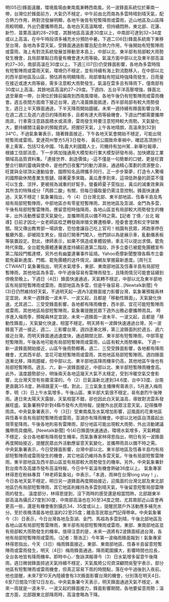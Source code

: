 明(05日)鋒面遠離，環境風場由東南風漸轉西南風，另一波鋒面系統位於華南一帶，台灣位於鋒面前方，大氣仍不穩定，中午前由北而南為多雲時晴到晴天氣，配合熱力作用，熱對流發展明顯，各地午後皆有短暫降雨或雷雨，近山地區及山區降雨較明顯，外出仍要攜帶雨具。各地白天高溫略增，但持續悶熱，東北部、花蓮、新竹、苗栗高溫約28~29度，其餘地區高溫達30度以上，中南部可達到32~34度或以上高溫，在中午時段須多補充水分預防中暑。下週二(06日)鋒面系統南下東移至台灣，各地為多雲天氣，受鋒面通過影響且配合熱力作用，午後開始有短暫陣雨或雷雨，海上有對流系統發展並移動至本島上，中部以北、東半部有局部較大雨勢發生機會，且局部單點日雨量有機會達大雨等級。氣溫方面中部以北及東半部高溫約27~30，南部高溫在30度以上。下週三(07日)仍受鋒面影響，各地為多雲時陰有短暫陣雨或雷雨天氣，環境仍不穩定，並有持續有海上對流胞移入，在中部以北的西半部地區及山區，預估將有明顯降雨，局部單點有短延時強降雨發生，日雨量在接近或達大雨等級，需多注意較大雨勢發生。氣溫在雲多且有降雨下，僅南部有30度以上高溫，其餘地區高溫約27~29度。下週四、五台平洋高壓增強，鋒面北退至華南一帶，台灣位於鋒前偏南到西南風環境，各地午後仍有短暫陣雨或雷雨機會。週五夜間方面南下接近台灣，週六凌晨鋒面抵達，西半部局部有較大雨勢發生，週日上半天鋒面通過，下半天降雨開始趨緩。未來一週持續有鋒面影響台灣，在週二週三及週六週日的降雨較多，且都有達大雨等級機會，下週出門都需要攜帶雨具，行車需注意路面積水或濕滑，雷雨發生時要注意短時較大雨勢。天氣變化大，要持續關注最新的預報資訊。把握好天氣，上午各地晴朗，高溫來到32到34℃，不過氣象署表示，隨著鋒面接近，下午各地天氣會開始不穩定，可能出現短暫雨或雷雨。愛達荷州警方5月3日發布， 黃石公園致命車禍中，確認高頂旅行車上乘客，包括12名中國、1名義大利國籍人士，司機持有加州駕...新華社報導，根據工信部消息，下一步將加強通用大模型和行業大模型研發布局，加快建設工業領域高品質資料集。「連接世界、創造價值」-這不僅是一句簡單的口號，更是旺寶整合行銷的靈魂與使命，是他們日夜奮鬥的動力源泉。通過精心策劃的資源整合，旺寶與全球頂尖運動協會、國際知名品牌攜手同行，正一步步築夢，打造令人驚嘆的國際級休閒產業生態鏈。隨著夏季來臨，黃瓜產季到來，這項低熱量的蔬菜不僅可以生食、涼拌，更被視為減重的好幫手。營養師夏子雯指出，黃瓜的減重效果與其所含的特殊成分「丙醇二酸」有關，但每日攝取量仍需注意控制。鋒面快速通過，天氣不穩定！氣象署指出，今（4）日台灣北部、東半部地區、恆春半島及馬祖有局部短暫陣雨，中部地區亦有零星短暫陣雨，其他地區及澎湖、金門為多雲，午後有局部短暫雷陣雨，應留意短時強降雨，各地山區並有局部較大雨勢發生的機率，出外活動應留意天氣變化，並攜帶雨具以備不時之需。【記者 丁倩／台北 報導】日前才因北一女老師區桂芝轉發兩岸徵文賽遭檢舉，陸委會澄清和文字獄無關。現又傳出教育部一場誤會，恐怕會讓自己吃上官司！桃園有民眾，將跑車停在餐廳外面，卻被陌生男女，擅自打開車門闖入，他們誤以為是展示車，亂動儀表板等裝置設定。對此，律師表示，如果不慎造成車體毀損，車主可以提出求償。罷免時代來臨，全台罷免團體連署進度持續前進第二階段，許多立委已被罷免團體宣布第二階段門檻達標，另外也有幽靈連署事件延燒。Yahoo奇摩新聞整理各縣市立委罷免最新進度、門檻、罷免團體的送件情況，讓網友掌握最新進度。[周刊王CTWANT] 氣象署指出，明天水氣增多，東部、東南部地區及恆春半島有局部短暫陣雨，其他地區為多雲，中午過後容易有雷陣雨發生，且降雨情況可能會延續到傍晚至晚上。下週日（4日）鋒面快速通過，天氣轉不穩定，中部以北及東半部地區有局部短暫陣雨或雷雨，南部地區為多雲，但是午後容易...[Newtalk新聞] 今(3)日仍然維持好天氣，不過明天起一週內3波鋒面接力影響台灣，氣象署預報員林定宜說，未來一週鋒面一波未平、一波又起，且都是「移動性鋒面」，天氣變化快速。尤其週二、三受受鋒面影響，各地都有降雨機會，西半部、宜花可能短暫陣雨或雷雨，其他地區局部短暫陣雨，氣象署提醒民眾下週外出務必要攜帶雨具。 時序進入梅雨季，預報員林定宜說，未來一週鋒面一波未平、一波又起，且都是「移動性鋒面」，天氣變化快速，相當不穩定。明天將有一波鋒快速通過台灣，另一波鋒面下週一接近，週二、三影響台灣，週四逐漸北移，第三波鋒面則於週五、週六接近台灣。而明天鋒面通過速度快，通過期間北部、東半部有短暫陣雨，中部零星短暫陣雨，午後各地可能有局部短暫陣雨或雷雨，山區有較大雨勢機率。 下週一新一波鋒面開始接近，山區午後雨勢顯著。週二、三受受鋒面影響，各地都有降雨機會，尤其西半部、宜花可能短暫陣雨或雷雨，其他地區局部短暫陣雨。週四鋒面逐漸北移，降雨趨緩，但中部以北、東半部地區降雨機率仍高，其他地區午後也有局部短暫陣雨。週五、六，新一波鋒面接近，中部以北、東半部短暫陣雨機會高。 此外，溫度趨勢部分，明後兩天各地這幾天大氣不太穩定，受到冷暖空氣交會影響，北台灣天空有些霧濛濛的。今（2）日氣溫新北達到34.6度、台中33度、台南更直飆35.8度，熱得跟夏天一樣。對此，三立氣象主播陳宥蓉表示，5月進入梅雨季，明（3）日上午水氣增多，午後山區、東半部大氣很不穩定，易有劇烈午後陣雨。連日來太陽天天露臉，天氣相當不錯，卻也因此白天氣溫高，導致對流雲系發展旺盛。氣象署稍早針對4縣市發布大雨特報，提醒外出民眾注意天氣，記得攜帶雨具。中央氣象署表示，今（3日）受東南風及水氣增加影響，迎風面的花東地區與恆春半島有局部短暫陣雨或雷雨，澎湖亦有降雨機會。中部以北地區自清晨起出現零星降雨，午後各地則易有雷陣雨，部分地區可能出現較大雨勢，外出活動建議攜帶雨具備用。[Newtalk新聞] 今(4)日鋒面快速通過，環境水氣增多，天氣轉趨不穩定，全台各地都有降雨發生機率。而氣象專家林得恩指出，明日有另一波鋒面再度開始接近，提醒民眾出外活動應留意天氣變化，並攜帶雨具以備不時之需。 中央氣象署表示，今日受鋒面影響，台灣中部以北、東半部地區及恆春半島均有局部短暫陣雨或雷雨發生的機會，其它地區仍維持為多雲天氣，午後有局部短暫雷陣雨，東半部地區及西半部山區並有局部較大雨勢發生的機率。另外，中央氣象署針對台南市及高雄市發布高溫特報，今日中午氣溫有機會熱破36度以上。 氣象專家林得恩在粉絲專頁「林老師氣象站」中表示，「本週，雨神在台灣long stay！」，今日各地天氣不穩定，明日另一道鋒面再度開始接近，迎風面的台灣北部及東北部地區仍有局部短暫陣雨，其它地區則維持為多雲到晴天氣，午後留意短暫局部雷陣雨的發生。 溫度部分，林得恩提到，沒下雨時的感受還是相當悶熱，北部跟東半部高溫為攝氏27度到30度，中南部高溫也在30至34度之間，尤其南部近山區會再更高一些，還是有機會衝到攝氏34、35度或以上，提醒民眾戶外活動應多補充水分。至於夜晚清晨各地低溫約22至25度；離島澎民眾出門記得帶傘。中央氣象署今（3）日表示，今日台灣各地及澎湖、金門、馬祖為多雲到晴，午後北部地區及各地山區有局部短暫雷陣雨，東半部有局部短暫陣雨或雷雨，東部、東南部地區並有局部較大雨勢發生的機率。值得注意的是，未來一週將有2波鋒面經過台灣，各地有局部短暫陣雨或雷雨。（記者：簡浩正）今年第一波梅雨鋒面報到！氣象專家林得恩指出，今天（3日）梅雨鋒面接近，東部、東南部地區、恆春半島留意短暫陣雨或雷雨發生，明天（4日）梅雨鋒面通過，降雨範圍擴大，影響時間也拉長，全台各地皆有降雨機率。即時中心／詹詠淇報導今（3）日水氣增多留意午後降雨，週日微弱鋒面掠過天氣持續不穩定，天氣風險公司資深顧問吳聖宇表示，部分地區有短暫陣雨或雷雨機會，但真正容易下雨的時間點，落在中午過後到入夜前。他也提醒，未來7至10天內陸續會有3次鋒面影響台灣的機會，分別落在明天4日、6至7日間及11至12日左右。中央氣象署今天表示，明天鋒面通過天氣不穩定，未來一周就是一波未平、一波又起的鋒面接力，鋒面影響期間，各地要留意雨勢；溫度方面，北部跟東北部降雨時，高溫會略為下降。